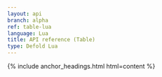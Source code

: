 ```yaml
---
layout: api
branch: alpha
ref: table-lua
language: Lua
title: API reference (Table)
type: Defold Lua
---
```

{% include anchor_headings.html html=content %}